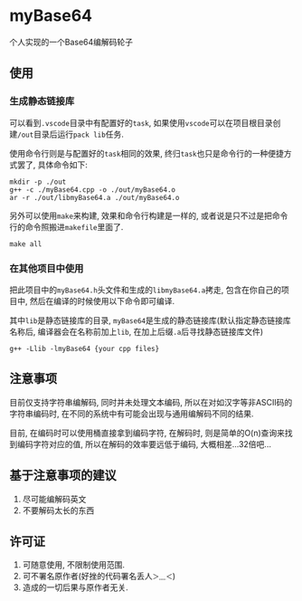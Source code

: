 # myBase64

个人实现的一个Base64编解码轮子

## 使用

### 生成静态链接库

可以看到`.vscode`目录中有配置好的`task`, 如果使用`vscode`可以在项目根目录创建`/out`目录后运行`pack lib`任务.

使用命令行则是与配置好的`task`相同的效果, 终归`task`也只是命令行的一种便捷方式罢了, 具体命令如下:

```
mkdir -p ./out
g++ -c ./myBase64.cpp -o ./out/myBase64.o
ar -r ./out/libmyBase64.a ./out/myBase64.o
```

另外可以使用`make`来构建, 效果和命令行构建是一样的, 或者说是只不过是把命令行的命令照搬进`makefile`里面了.

```
make all
```

### 在其他项目中使用

把此项目中的`myBase64.h`头文件和生成的`libmyBase64.a`拷走, 包含在你自己的项目中, 然后在编译的时候使用以下命令即可编译.

其中`lib`是静态链接库的目录, `myBase64`是生成的静态链接库(默认指定静态链接库名称后, 编译器会在名称前加上`lib`, 在加上后缀`.a`后寻找静态链接库文件)

```
g++ -Llib -lmyBase64 {your cpp files}
```

## 注意事项

目前仅支持字符串编解码, 同时并未处理文本编码, 所以在对如汉字等非ASCII码的字符串编码时, 在不同的系统中有可能会出现与通用编解码不同的结果.

目前, 在编码时可以使用桶直接拿到编码字符, 在解码时, 则是简单的O(n)查询来找到编码字符对应的值, 所以在解码的效率要远低于编码, 大概相差...32倍吧...

## 基于注意事项的建议

1. 尽可能编解码英文
2. 不要解码太长的东西

## 许可证

1. 可随意使用, 不限制使用范围.
2. 可不署名原作者(好挫的代码署名丢人`＞﹏＜`)
3. 造成的一切后果与原作者无关.
